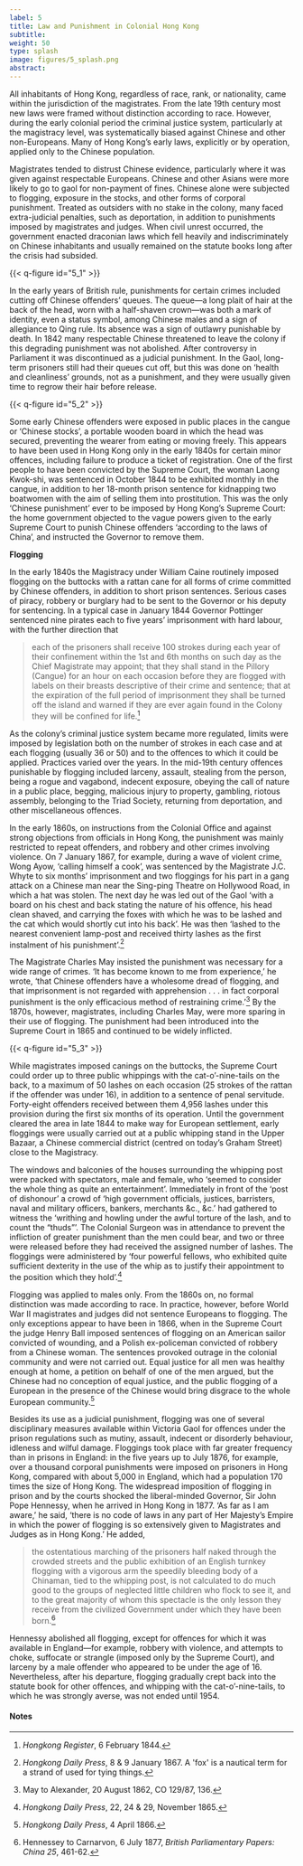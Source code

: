 ```yaml
---
label: 5
title: Law and Punishment in Colonial Hong Kong
subtitle:
weight: 50
type: splash
image: figures/5_splash.png
abstract:
---
```

All inhabitants of Hong Kong, regardless of race, rank, or nationality, came within the jurisdiction of the magistrates. From the late 19th century most new laws were framed without distinction according to race. However, during the early colonial period the criminal justice system, particularly at the magistracy level, was systematically biased against Chinese and other non-Europeans. Many of Hong Kong’s early laws, explicitly or by operation, applied only to the Chinese population.

Magistrates tended to distrust Chinese evidence, particularly where it was given against respectable Europeans. Chinese and other Asians were more likely to go to gaol for non-payment of fines. Chinese alone were subjected to flogging, exposure in the stocks, and other forms of corporal punishment. Treated as outsiders with no stake in the colony, many faced extra-judicial penalties, such as deportation, in addition to punishments imposed by magistrates and judges. When civil unrest occurred, the government enacted draconian laws which fell heavily and indiscriminately on Chinese inhabitants and usually remained on the statute books long after the crisis had subsided.

{{< q-figure id="5_1" >}}

In the early years of British rule, punishments for certain crimes included cutting off Chinese offenders’ queues. The queue—a long plait of hair at the back of the head, worn with a half-shaven crown—was both a mark of identity, even a status symbol, among Chinese males and a sign of allegiance to Qing rule. Its absence was a sign of outlawry punishable by death. In 1842 many respectable Chinese threatened to leave the colony if this degrading punishment was not abolished. After controversy in Parliament it was discontinued as a judicial punishment. In the Gaol, long-term prisoners still had their queues cut off, but this was done on ‘health and cleanliness’ grounds, not as a punishment, and they were usually given time to regrow their hair before release.

{{< q-figure id="5_2" >}}

Some early Chinese offenders were exposed in public places in the cangue or ‘Chinese stocks’, a portable wooden board in which the head was secured, preventing the wearer from eating or moving freely. This appears to have been used in Hong Kong only in the early 1840s for certain minor offences, including failure to produce a ticket of registration. One of the first people to have been convicted by the Supreme Court, the woman Laong Kwok-shi, was sentenced in October 1844 to be exhibited monthly in the cangue, in addition to her 18-month prison sentence for kidnapping two boatwomen with the aim of selling them into prostitution. This was the only ‘Chinese punishment’ ever to be imposed by Hong Kong’s Supreme Court: the home government objected to the vague powers given to the early Supreme Court to punish Chinese offenders ‘according to the laws of China’, and instructed the Governor to remove them.

**Flogging**

In the early 1840s the Magistracy under William Caine routinely imposed flogging on the buttocks with a rattan cane for all forms of crime committed by Chinese offenders, in addition to short prison sentences. Serious cases of piracy, robbery or burglary had to be sent to the Governor or his deputy for sentencing. In a typical case in January 1844 Governor Pottinger sentenced nine pirates each to five years’ imprisonment with hard labour, with the further direction that

>each of the prisoners shall receive 100 strokes during each year of their confinement within the 1st and 6th months on such day as the Chief Magistrate may appoint; that they shall stand in the Pillory (Cangue) for an hour on each occasion before they are flogged with labels on their breasts descriptive of their crime and sentence; that at the expiration of the full period of imprisonment they shall be turned off the island and warned if they are ever again found in the Colony they will be confined for life.[^1]

As the colony’s criminal justice system became more regulated, limits were imposed by legislation both on the number of strokes in each case and at each flogging (usually 36 or 50) and to the offences to which it could be applied. Practices varied over the years. In the mid-19th century offences punishable by flogging included larceny, assault, stealing from the person, being a rogue and vagabond, indecent exposure, obeying the call of nature in a public place, begging, malicious injury to property, gambling, riotous assembly, belonging to the Triad Society, returning from deportation, and other miscellaneous offences.

In the early 1860s, on instructions from the Colonial Office and against strong objections from officials in Hong Kong, the punishment was mainly restricted to repeat offenders, and robbery and other crimes involving violence. On 7 January 1867, for example, during a wave of violent crime, Wong Ayow, ‘calling himself a cook’, was sentenced by the Magistrate J.C. Whyte to six months’ imprisonment and two floggings for his part in a gang attack on a Chinese man near the Sing-ping Theatre on Hollywood Road, in which a hat was stolen. The next day he was led out of the Gaol ‘with a board on his chest and back stating the nature of his offence, his head clean shaved, and carrying the foxes with which he was to be lashed and the cat which would shortly cut into his back’. He was then ‘lashed to the nearest convenient lamp-post and received thirty lashes as the first instalment of his punishment’.[^2]

The Magistrate Charles May insisted the punishment was necessary for a wide range of crimes. ‘It has become known to me from experience,’ he wrote, ‘that Chinese offenders have a wholesome dread of flogging, and that imprisonment is not regarded with apprehension . . . in fact corporal punishment is the only efficacious method of restraining crime.’[^3] By the 1870s, however, magistrates, including Charles May, were more sparing in their use of flogging. The punishment had been introduced into the Supreme Court in 1865 and continued to be widely inflicted.

{{< q-figure id="5_3" >}}

While magistrates imposed canings on the buttocks, the Supreme Court could order up to three public whippings with the cat-o’-nine-tails on the back, to a maximum of 50 lashes on each occasion (25 strokes of the rattan if the offender was under 16), in addition to a sentence of penal servitude. Forty-eight offenders received between them 4,956 lashes under this provision during the first six months of its operation. Until the government cleared the area in late 1844 to make way for European settlement, early floggings were usually carried out at a public whipping stand in the Upper Bazaar, a Chinese commercial district (centred on today’s Graham Street) close to the Magistracy.

The windows and balconies of the houses surrounding the whipping post were packed with spectators, male and female, who ‘seemed to consider the whole thing as quite an entertainment’. Immediately in front of the ‘post of dishonour’ a crowd of ‘high government officials, justices, barristers, naval and military officers, bankers, merchants &c., &c.’ had gathered to witness the ‘writhing and howling under the awful torture of the lash, and to count the “thuds”’. The Colonial Surgeon was in attendance to prevent the infliction of greater punishment than the men could bear, and two or three were released before they had received the assigned number of lashes. The floggings were administered by ‘four powerful fellows, who exhibited quite sufficient dexterity in the use of the whip as to justify their appointment to the position which they hold’.[^4]

Flogging was applied to males only. From the 1860s on, no formal distinction was made according to race. In practice, however, before World War II magistrates and judges did not sentence Europeans to flogging. The only exceptions appear to have been in 1866, when in the Supreme Court the judge Henry Ball imposed sentences of flogging on an American sailor convicted of wounding, and a Polish ex-policeman convicted of robbery from a Chinese woman. The sentences provoked outrage in the colonial community and were not carried out. Equal justice for all men was healthy enough at home, a petition on behalf of one of the men argued, but the Chinese had no conception of equal justice, and the public flogging of a European in the presence of the Chinese would bring disgrace to the whole European community.[^5]

Besides its use as a judicial punishment, flogging was one of several disciplinary measures available within Victoria Gaol for offences under the prison regulations such as mutiny, assault, indecent or disorderly behaviour, idleness and wilful damage. Floggings took place with far greater frequency than in prisons in England: in the five years up to July 1876, for example, over a thousand corporal punishments were imposed on prisoners in Hong Kong, compared with about 5,000 in England, which had a population 170 times the size of Hong Kong. The widespread imposition of flogging in prison and by the courts shocked the liberal-minded Governor, Sir John Pope Hennessy, when he arrived in Hong Kong in 1877. ‘As far as I am aware,’ he said, ‘there is no code of laws in any part of Her Majesty’s Empire in which the power of flogging is so extensively given to Magistrates and Judges as in Hong Kong.’ He added,

>the ostentatious marching of the prisoners half naked through the crowded streets
and the public exhibition of an English turnkey flogging with a vigorous arm the
speedily bleeding body of a Chinaman, tied to the whipping post, is not calculated
to do much good to the groups of neglected little children who flock to see
it, and to the great majority of whom this spectacle is the only lesson they receive
from the civilized Government under which they have been born.[^6]

Hennessy abolished all flogging, except for offences for which it was available in England—for example, robbery with violence, and attempts to choke, suffocate or strangle (imposed only by the Supreme Court), and larceny by a male offender who appeared to be under the age of 16. Nevertheless, after his departure, flogging gradually crept back into the statute book for other offences, and whipping with the cat-o’-nine-tails, to which he was strongly averse, was not ended until 1954.

#### Notes
[^1]:*Hongkong Register*, 6 February 1844.
[^2]:*Hongkong Daily Press*, 8 & 9 January 1867. A 'fox' is a nautical term for a strand of used for tying things.
[^3]:May to Alexander, 20 August 1862, CO 129/87, 136.
[^4]:*Hongkong Daily Press*, 22, 24 & 29, November 1865.
[^5]:*Hongkong Daily Press*, 4 April 1866.
[^6]:Hennessey to Carnarvon, 6 July 1877, *British Parliamentary Papers: China 25*, 461-62.
